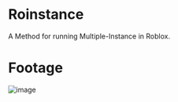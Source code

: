 # Roinstance
A Method for running Multiple-Instance in Roblox.

# Footage
![image](https://github.com/rizkwya/Roinstance/assets/87561258/12e9f361-c611-4a1a-aa0b-255b2c67d823)
